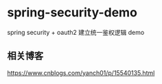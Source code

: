 # spring-security-demo
spring security + oauth2 建立统一鉴权逻辑 demo

## 相关博客
https://www.cnblogs.com/yanch01/p/15540135.html
